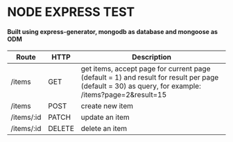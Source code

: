 # NODE EXPRESS TEST
#### Built using express-generator, mongodb as database and mongoose as ODM

Route | HTTP | Description
----- | ---- | -----------
/items | GET | get items, accept page for current page (default = 1) and result for result per page (default = 30) as query, for example: /items?page=2&result=15
/items | POST | create new item
/items/:id | PATCH | update an item
/items/:id | DELETE | delete an item